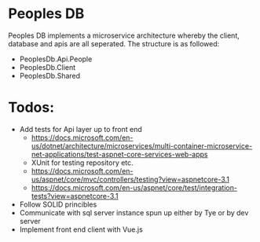 # Peoples DB
Peoples DB implements a microservice architecture whereby the client, database and apis are all seperated.
The structure is as followed:
- PeoplesDb.Api.People
- PeoplesDb.Client
- PeoplesDb.Shared

# Todos:
- Add tests for Api layer up to front end
	- https://docs.microsoft.com/en-us/dotnet/architecture/microservices/multi-container-microservice-net-applications/test-aspnet-core-services-web-apps
	- XUnit for testing repository etc.
	- https://docs.microsoft.com/en-us/aspnet/core/mvc/controllers/testing?view=aspnetcore-3.1
	- https://docs.microsoft.com/en-us/aspnet/core/test/integration-tests?view=aspnetcore-3.1
- Follow SOLID princibles
- Communicate with sql server instance spun up either by Tye or by dev server
- Implement front end client with Vue.js